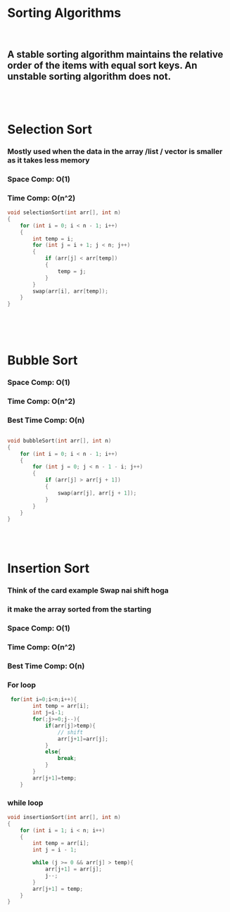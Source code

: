 # Sorting Algorithms

<br>

## A stable sorting algorithm maintains the relative order of the items with equal sort keys. An unstable sorting algorithm does not.

<br>
<br>

# Selection Sort

### Mostly used when the data in the array /list / vector is smaller as it takes less memory

### Space Comp: O(1)

### Time Comp: O(n^2)

```cpp
void selectionSort(int arr[], int n)
{
    for (int i = 0; i < n - 1; i++)
    {
        int temp = i;
        for (int j = i + 1; j < n; j++)
        {
            if (arr[j] < arr[temp])
            {
                temp = j;
            }
        }
        swap(arr[i], arr[temp]);
    }
}
```

##

<br>
<br>

# Bubble Sort

### Space Comp: O(1)

### Time Comp: O(n^2)

### Best Time Comp: O(n)

```cpp

void bubbleSort(int arr[], int n)
{
    for (int i = 0; i < n - 1; i++)
    {
        for (int j = 0; j < n - 1 - i; j++)
        {
            if (arr[j] > arr[j + 1])
            {
                swap(arr[j], arr[j + 1]);
            }
        }
    }
}

```

<br>
<br>

# Insertion Sort

### Think of the card example Swap nai shift hoga

### it make the array sorted from the starting

### Space Comp: O(1)

### Time Comp: O(n^2)

### Best Time Comp: O(n)

### For loop

```cpp
 for(int i=0;i<n;i++){
        int temp = arr[i];
        int j=i-1;
        for(;j>=0;j--){
            if(arr[j]>temp){
                // shift
                arr[j+1]=arr[j];
            }
            else{
                break;
            }
        }
        arr[j+1]=temp;
    }
```

### while loop

```cpp
void insertionSort(int arr[], int n)
{
    for (int i = 1; i < n; i++)
    {
        int temp = arr[i];
        int j = i - 1;

        while (j >= 0 && arr[j] > temp){
            arr[j+1] = arr[j];
            j--;
        }
        arr[j+1] = temp;
    }
}
```

